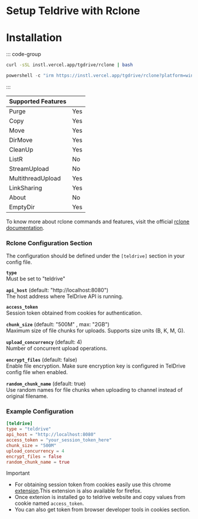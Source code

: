 # Setup Teldrive with Rclone

# Installation

::: code-group
```sh [macOS/Linux (curl)]
curl -sSL instl.vercel.app/tgdrive/rclone | bash
```

```powershell [PowerShell/cmd.exe]
powershell -c "irm https://instl.vercel.app/tgdrive/rclone?platform=windows|iex"
```
:::

| Supported Features              |  |
|----------------------|----------|
| Purge                | Yes       |
| Copy                 | Yes      |
| Move                 | Yes      |
| DirMove              | Yes       |
| CleanUp              | Yes       |
| ListR                | No       |
| StreamUpload         | No       |
| MultithreadUpload    | Yes       |
| LinkSharing          | Yes      |
| About                | No       |
| EmptyDir             | Yes      |

To know more about rclone commands and features, visit the official [rclone documentation](https://rclone.org/docs/).

### Rclone Configuration Section
The configuration should be defined under the `[teldrive]` section in your config file.

**`type`**  
Must be set to "teldrive"

**`api_host`** (default: "http://localhost:8080")  
The host address where TelDrive API is running.

**`access_token`**  
Session token obtained from cookies for authentication.

**`chunk_size`** (default: "500M" , max: "2GB")
<br>
Maximum size of file chunks for uploads. Supports size units (B, K, M, G).

**`upload_concurrency`** (default: 4)  
Number of concurrent upload operations.

**`encrypt_files`** (default: false)  
Enable file encryption. Make sure encryption key is configured in TelDrive config file when enabled.

**`random_chunk_name`** (default: true)  
Use random names for file chunks when uploading to channel instead of original filename.

### Example Configuration
```toml
[teldrive]
type = "teldrive"
api_host = "http://localhost:8080"
access_token = "your_session_token_here"
chunk_size = "500M"
upload_concurrency = 4
encrypt_files = false
random_chunk_name = true
```
> [!IMPORTANT]
>- For obtaining session token from cookies  easily use this chrome [extension](https://chromewebstore.google.com/detail/cookie-editor/hlkenndednhfkekhgcdicdfddnkalmdm).This extension is also available for firefox.
>- Once extenion is installed go to teldrive website and copy values from cookie named `access_token`.
>- You can also get token from browser developer tools in cookies section.
